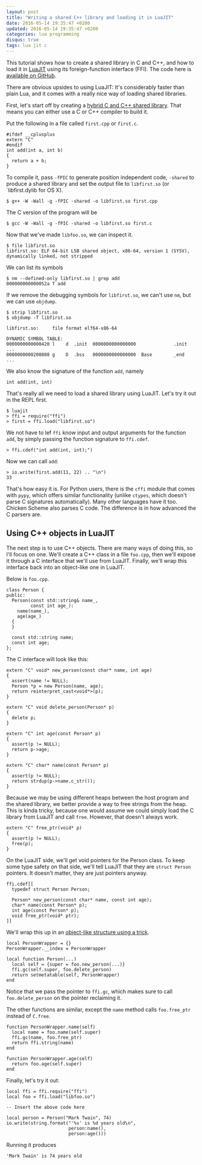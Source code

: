 ```yaml
---
layout: post
title: "Writing a shared C++ library and loading it in LuaJIT"
date: 2016-05-14 19:35:47 +0200
updated: 2016-05-14 19:35:47 +0200
categories: lua programming
disqus: true
tags: lua jit c
---
```


This tutorial shows how to create a shared library in C and C++, and how to
load it in <a href="http://luajit.org">LuaJIT</a> using its foreign-function interface (FFI).
The code here is <a href="https://github.com/cslarsen/luajit-cpp">available on GitHub</a>.

There are obvious upsides to using LuaJIT: It's considerably faster than plain
Lua, and it comes with a really nice way of loading shared libraries.

First, let's start off by creating a <a
href="http://www.oracle.com/technetwork/articles/servers-storage-dev/mixingcandcpluspluscode-305840.html">hybrid
C and C++ shared library</a>. That means you can either use a C or C++ compiler
to build it.

Put the following in a file called `first.cpp` or `first.c`.

    #ifdef __cplusplus
    extern "C"
    #endif
    int add(int a, int b)
    {
      return a + b;
    }

To compile it, pass `-fPIC` to generate position independent code, `-shared` to
produce a shared library and set the output file to `libfirst.so` (or
`libfirst.dylib  for OS X).

    $ g++ -W -Wall -g -fPIC -shared -o libfirst.so first.cpp

The C version of the program will be

    $ gcc -W -Wall -g -fPIC -shared -o libfirst.so first.c

Now that we've made `libfoo.so`, we can inspect it.

    $ file libfirst.so
    libfirst.so: ELF 64-bit LSB shared object, x86-64, version 1 (SYSV),
    dynamically linked, not stripped

We can list its symbols

    $ nm --defined-only libfirst.so | grep add
    000000000000052a T add

If we remove the debugging symbols for `libfirst.so`, we can't use `nm`, but we
can use `objdump`.

    $ strip libfirst.so
    $ objdump -T libfirst.so

    libfirst.so:     file format elf64-x86-64

    DYNAMIC SYMBOL TABLE:
    0000000000000420 l    d  .init  0000000000000000              .init
    ...
    0000000000200808 g    D  .bss   0000000000000000  Base        _end
    ...

We also know the signature of the function `add`, namely

    int add(int, int)

That's really all we need to load a shared library using LuaJIT. Let's try it
out in the REPL first.

    $ luajit
    > ffi = require("ffi")
    > first = ffi.load("libfirst.so")

We not have to lef `ffi` know input and output arguments for the function
`add`, by simply passing the function signature to `ffi.cdef`.

    > ffi.cdef("int add(int, int);")

Now we can call `add`:

    > io.write(first.add(11, 22) .. "\n")
    33

That's how easy it is. For Python users, there is the `cffi` module that comes
with `pypy`, which offers similar functionality (unlike `ctypes`, which doesn't
parse C signatures automatically). Many other languages have it too. Chicken
Scheme also parses C code. The difference is in how advanced the C parsers are.

Using C++ objects in LuaJIT
---------------------------

The next step is to use C++ objects. There are many ways of doing this, so I'll
focus on one. We'll create a C++ class in a file `foo.cpp`, then we'll expose
it through a C interface that we'll use from LuaJIT. Finally, we'll wrap this
interface back into an object-like one in LuaJIT.

Below is `foo.cpp`.

    class Person {
    public:
      Person(const std::string& name_,
             const int age_):
        name(name_),
        age(age_)
      {
      }

      const std::string name;
      const int age;
    };

The C interface will look like this:

    extern "C" void* new_person(const char* name, int age)
    {
      assert(name != NULL);
      Person *p = new Person(name, age);
      return reinterpret_cast<void*>(p);
    }

    extern "C" void delete_person(Person* p)
    {
      delete p;
    }

    extern "C" int age(const Person* p)
    {
      assert(p != NULL);
      return p->age;
    }

    extern "C" char* name(const Person* p)
    {
      assert(p != NULL);
      return strdup(p->name.c_str());
    }

Because we may be using different heaps between the host program and the shared
library, we better provide a way to free strings from the heap. This is kinda
tricky, because one would assume we could simply load the C library from LuaJIT
and call `free`. However, that doesn't always work.

    extern "C" free_ptr(void* p)
    {
      assert(p != NULL);
      free(p);
    }

On the LuaJIT side, we'll get void pointers for the Person class. To keep some
type safety on that side, we'll tell LuaJIT that they are `struct Person`
pointers. It doesn't matter, they are just pointers anyway.

    ffi.cdef[[
      typedef struct Person Person;

      Person* new_person(const char* name, const int age);
      char* name(const Person* p);
      int age(const Person* p);
      void free_ptr(void* ptr);
    ]]

We'll wrap this up in an <a
href="http://lua-users.org/lists/lua-l/2011-07/msg00496.html">object-like
structure using a trick</a>.

    local PersonWrapper = {}
    PersonWrapper.__index = PersonWrapper

    local function Person(...)
      local self = {super = foo.new_person(...)}
      ffi.gc(self.super, foo.delete_person)
      return setmetatable(self, PersonWrapper)
    end

Notice that we pass the pointer to `ffi.gc`, which makes sure to call
`foo.delete_person` on the pointer reclaiming it.

The other functions are similar, except the `name` method calls `foo.free_ptr`
instead of `C.free`.

    function PersonWrapper.name(self)
      local name = foo.name(self.super)
      ffi.gc(name, foo.free_ptr)
      return ffi.string(name)
    end

    function PersonWrapper.age(self)
      return foo.age(self.super)
    end

Finally, let's try it out:

    local ffi = ffi.require("ffi")
    local foo = ffi.load("libfoo.so")

    -- Insert the above code here

    local person = Person("Mark Twain", 74)
    io.write(string.format("'%s' is %d years old\n",
                           person:name(),
                           person:age()))

Running it produces

    'Mark Twain' is 74 years old

